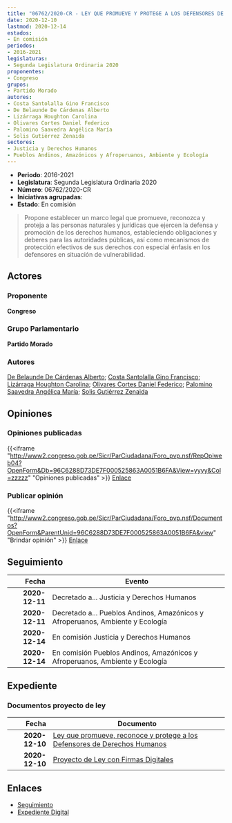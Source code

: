```yaml
---
title: "06762/2020-CR - LEY QUE PROMUEVE Y PROTEGE A LOS DEFENSORES DE DERECHOS HUMANOS"
date: 2020-12-10
lastmod: 2020-12-14
estados:
- En comisión
periodos:
- 2016-2021
legislaturas:
- Segunda Legislatura Ordinaria 2020
proponentes:
- Congreso
grupos:
- Partido Morado
autores:
- Costa Santolalla Gino Francisco
- De Belaunde De Cárdenas Alberto
- Lizárraga Houghton Carolina
- Olivares Cortes Daniel Federico
- Palomino Saavedra Angélica María
- Solis Gutiérrez Zenaida
sectores:
- Justicia y Derechos Humanos
- Pueblos Andinos, Amazónicos y Afroperuanos, Ambiente y Ecología
---
```

- **Periodo**: 2016-2021
- **Legislatura**: Segunda Legislatura Ordinaria 2020
- **Número**: 06762/2020-CR
- **Iniciativas agrupadas**: 
- **Estado**: En comisión

> Propone establecer un marco legal que promueve, reconozca y proteja a las personas naturales y jurídicas que ejercen la defensa y promoción de los derechos humanos, estableciendo obligaciones y deberes para las autoridades públicas, así como mecanismos de protección efectivos de sus derechos con especial énfasis en los defensores en situación de vulnerabilidad.


## Actores

### Proponente

**Congreso**

### Grupo Parlamentario

**Partido Morado**

### Autores

[De Belaunde De Cárdenas Alberto](mailto:mailto:adebelaunde@congreso.gob.pe); [Costa Santolalla Gino Francisco](mailto:mailto:gcosta@congreso.gob.pe); [Lizárraga Houghton Carolina](mailto:mailto:clizarraga@congreso.gob.pe); [Olivares Cortes Daniel Federico](mailto:mailto:dolivares@congreso.gob.pe); [Palomino Saavedra Angélica María](mailto:mailto:apalomino@congreso.gob.pe); [Solis Gutiérrez Zenaida](mailto:mailto:zsolis@congreso.gob.pe)

## Opiniones

### Opiniones publicadas

{{<iframe "http://www2.congreso.gob.pe/Sicr/ParCiudadana/Foro_pvp.nsf/RepOpiweb04?OpenForm&Db=96C6288D73DE7F000525863A0051B6FA&View=yyyy&Col=zzzzz" "Opiniones publicadas" >}}
[Enlace](http://www2.congreso.gob.pe/Sicr/ParCiudadana/Foro_pvp.nsf/RepOpiweb04?OpenForm&Db=96C6288D73DE7F000525863A0051B6FA&View=yyyy&Col=zzzzz)

### Publicar opinión

{{<iframe "http://www2.congreso.gob.pe/Sicr/ParCiudadana/Foro_pvp.nsf/Documentos?OpenForm&ParentUnid=96C6288D73DE7F000525863A0051B6FA&view" "Brindar opinión" >}}
[Enlace](http://www2.congreso.gob.pe/Sicr/ParCiudadana/Foro_pvp.nsf/Documentos?OpenForm&ParentUnid=96C6288D73DE7F000525863A0051B6FA&view)


## Seguimiento

| Fecha | Evento |
|------:|--------|
| **2020-12-11** | Decretado a... Justicia y Derechos Humanos |
| **2020-12-11** | Decretado a... Pueblos Andinos, Amazónicos y Afroperuanos, Ambiente y Ecología |
| **2020-12-14** | En comisión Justicia y Derechos Humanos |
| **2020-12-14** | En comisión Pueblos Andinos, Amazónicos y Afroperuanos, Ambiente y Ecología |

## Expediente

### Documentos proyecto de ley

| Fecha | Documento |
|------:|-----------|
| **2020-12-10** | [Ley que promueve, reconoce y protege a los Defensores de Derechos Humanos](https://leyes.congreso.gob.pe/Documentos/2016_2021/Proyectos_de_Ley_y_de_Resoluciones_Legislativas/PL06762-20201210.pdf) |
| **2020-12-10** | [Proyecto de Ley con Firmas Digitales](https://leyes.congreso.gob.pe/Documentos/2016_2021/Proyectos_de_Ley_y_de_Resoluciones_Legislativas/Proyectos_Firmas_digitales/PL06762.pdf) |

## Enlaces

- [Seguimiento](http://www2.congreso.gob.pe/Sicr/TraDocEstProc/CLProLey2016.nsf/f7fff46988ca05b1052578e100829cc7/3a9eaf16d633760c0525863a005a50a8?OpenDocument)
- [Expediente Digital](http://www2.congreso.gob.pe/Sicr/TraDocEstProc/Expvirt_2011.nsf/visbusqptramdoc1621/06762?opendocument)

